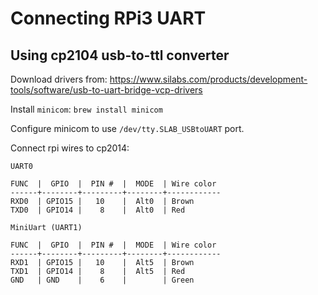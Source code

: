 # Connecting RPi3 UART

## Using cp2104 usb-to-ttl converter

Download drivers from: https://www.silabs.com/products/development-tools/software/usb-to-uart-bridge-vcp-drivers

Install `minicom`: `brew install minicom`

Configure minicom to use `/dev/tty.SLAB_USBtoUART` port.

Connect rpi wires to cp2014:

```
UART0

FUNC  |  GPIO  |  PIN #  |  MODE  | Wire color
------+--------+---------+--------+------------
RXD0  | GPIO15 |   10    |  Alt0  | Brown
TXD0  | GPIO14 |    8    |  Alt0  | Red
```

```
MiniUart (UART1)

FUNC  |  GPIO  |  PIN #  |  MODE  | Wire color
------+--------+---------+--------+------------
RXD1  | GPIO15 |   10    |  Alt5  | Brown
TXD1  | GPIO14 |    8    |  Alt5  | Red
GND   | GND    |    6    |        | Green
```
